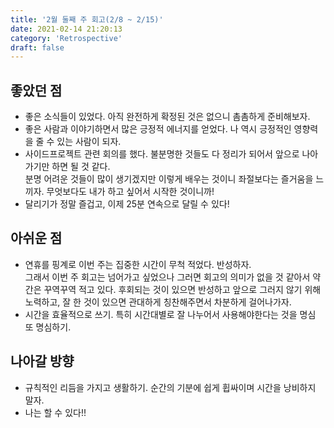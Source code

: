 ```yaml
---
title: '2월 둘째 주 회고(2/8 ~ 2/15)'
date: 2021-02-14 21:20:13
category: 'Retrospective'
draft: false
---
```

## 좋았던 점
- 좋은 소식들이 있었다. 아직 완전하게 확정된 것은 없으니 촘촘하게 준비해보자.
- 좋은 사람과 이야기하면서 많은 긍정적 에너지를 얻었다. 나 역시 긍정적인 영향력을 줄 수 있는 사람이 되자.
- 사이드프로젝트 관련 회의를 했다. 불분명한 것들도 다 정리가 되어서 앞으로 나아가기만 하면 될 것 같다.  
  분명 어려운 것들이 많이 생기겠지만 이렇게 배우는 것이니 좌절보다는 즐거움을 느끼자. 무엇보다도 내가 하고 싶어서 시작한 것이니까!
- 달리기가 정말 즐겁고, 이제 25분 연속으로 달릴 수 있다!
  
## 아쉬운 점
- 연휴를 핑계로 이번 주는 집중한 시간이 무척 적었다. 반성하자.  
  그래서 이번 주 회고는 넘어가고 싶었으나 그러면 회고의 의미가 없을 것 같아서 약간은 꾸역꾸역 적고 있다. 후회되는 것이 있으면 반성하고 앞으로 그러지 않기 위해 노력하고, 잘 한 것이 있으면 관대하게 칭찬해주면서 차분하게 걸어나가자. 
- 시간을 효율적으로 쓰기. 특히 시간대별로 잘 나누어서 사용해야한다는 것을 명심 또 명심하기.

## 나아갈 방향
- 규칙적인 리듬을 가지고 생활하기. 순간의 기분에 쉽게 휩싸이며 시간을 낭비하지 말자.
- 나는 할 수 있다!!

